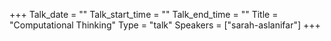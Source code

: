 +++
Talk_date = ""
Talk_start_time = ""
Talk_end_time = ""
Title = "Computational Thinking"
Type = "talk"
Speakers = ["sarah-aslanifar"]
+++


